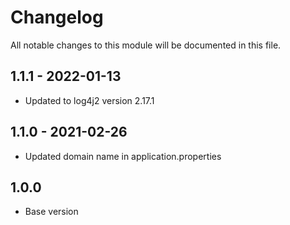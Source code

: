 # Changelog
All notable changes to this module will be documented in this file.
## 1.1.1 - 2022-01-13
- Updated to log4j2 version 2.17.1
## 1.1.0 - 2021-02-26

- Updated domain name in application.properties
 
## 1.0.0

- Base version
